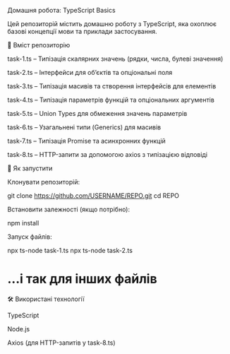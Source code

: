 Домашня робота: TypeScript Basics

Цей репозиторій містить домашню роботу з TypeScript, яка охоплює базові концепції мови та приклади застосування.

📂 Вміст репозиторію

task-1.ts – Типізація скалярних значень (рядки, числа, булеві значення)

task-2.ts – Інтерфейси для об’єктів та опціональні поля

task-3.ts – Типізація масивів та створення інтерфейсів для елементів

task-4.ts – Типізація параметрів функцій та опціональних аргументів

task-5.ts – Union Types для обмеження значень параметрів

task-6.ts – Узагальнені типи (Generics) для масивів

task-7.ts – Типізація Promise та асинхронних функцій

task-8.ts – HTTP-запити за допомогою axios з типізацією відповіді

🚀 Як запустити

Клонувати репозиторій:

git clone https://github.com/USERNAME/REPO.git
cd REPO

Встановити залежності (якщо потрібно):

npm install

Запуск файлів:

npx ts-node task-1.ts
npx ts-node task-2.ts

# ...і так для інших файлів

🛠 Використані технології

TypeScript

Node.js

Axios (для HTTP-запитів у task-8.ts)
